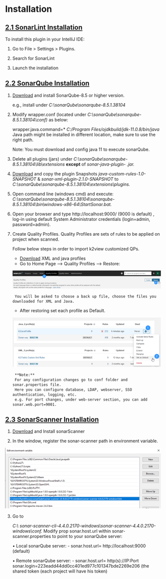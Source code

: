 # Installation



## <u>2.1 SonarLint Installation</u>

To install this plugin in your IntelliJ IDE:

1. Go to File > Settings > Plugins.

2. Search for SonarLint

3. Launch the installation

   

## <u>2.2	SonarQube Installation</u>

1. [Download](https://www.sonarqube.org/downloads/) and install SonarQube-8.5 or higher version.
	
	
 	e.g., install under *C:\sonarQube\sonarqube-8.5.1.38104*

2. Modify wrapper.conf  (located under *C:\sonarQube\sonarqube-8.5.1.38104\conf)* as below:

	wrapper.java.command=* *C:/Program Files/ojdkbuild/jdk-11.0.8/bin/java*
	Java path might be installed in different location, make sure to use the right path.

	Note: You must download and config java 11 to execute sonarQube.

   
3. Delete all plugins (jars) under *C:\sonarQube\sonarqube-8.5.1.38104\lib\extensions*
	**except** of *sonar-java-plugin-* *.jar.*


4. [Download](https://github.com/k2view-academy/K2View-Academy/tree/Academy_6.2/articles/COE/SonarQube/05_Reference_and_Document) and copy the plugin Snapshots 
	*java-custom-rules-1.0-SNAPSHOT* & *sonar-xml-plugin-2.1.0-SNAPSHOT* to 
	*C:\sonarQube\sonarqube-8.5.1.38104\extensions\plugins.*

5. Open command line (windows cmd) and execute: 
 	*C:\sonarQube\sonarqube-8.5.1.38104\sonarqube-8.5.1.38104\bin\windows-x86-64\StartSonar.bat.*

6. Open your browser and type http://localhost:9000/ (9000 is default) , log-in using default System Administrator	credentials (login=admin, password=admin).

7. Create Quality Profiles.
   Quality Profiles are sets of rules to be applied on project when scanned.
	
 	Follow below steps in order to import k2view customized QPs.
   	- [Download](https://github.com/k2view-academy/K2View-Academy/tree/Academy_6.2/articles/COE/SonarQube/05_Reference_and_Document) XML and java profiles
   	- Go to Home Page --> Quality Profiles --> Restore:
	
	 ![image](/articles/COE/SonarQube/images/09_restore.png)
	 
     	You will be asked to choose a back up file, choose the files you downloaded for XML and Java.
   	
	- After restoring set each profile as Default.
	
	 ![image](/articles/COE/SonarQube/images/13_default.png)
 
		**Note:**
		For any configuration changes go to conf folder and sonar.properties file.
		Here you can configure database, LDAP, webserver, SSO authentication, logging, etc.
		e.g. For port changes, under web-server section, you can add sonar.web.port=9001.



## <u>2.3	 SonarScanner Installation</u>

1. [Download](https://docs.sonarqube.org/latest/analysis/scan/sonarscanner/) and Install sonarScanner 
  
   
2. In the window, register the sonar-scanner path in environment variable.

  ![image](/articles/COE/SonarQube/images/02_installation.png)

3. Go to

   *C:\ sonar-scanner-cli-4.4.0.2170-windows\sonar-scanner-4.4.0.2170-windows\conf.* 
   	Modify prop sonar.host.url within sonar-scanner.properties to point to your sonarQube server:

   •	Local sonarQube server: -
   	 sonar.host.url= http://localhost:9000 (default)

   •	Remote sonarQube server: -
  	 sonar.host.url= http(s)://IP:Port       sonar.login=223eadd44dd0cc401ed977c101347bde2269e206 (the shared token (each project will have his token)




